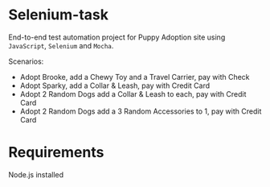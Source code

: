 # Selenium-task

End-to-end test automation project for Puppy Adoption site using `JavaScript`, `Selenium` and `Mocha`.

Scenarios:

* Adopt Brooke, add a Chewy Toy and a Travel Carrier, pay with Check
* Adopt Sparky, add a Collar & Leash, pay with Credit Card
* Adopt 2 Random Dogs add a Collar & Leash to each, pay with Credit Card
* Adopt 2 Random Dogs add a 3 Random Accessories to 1, pay with Credit Card

# Requirements

Node.js installed

